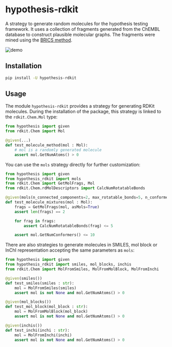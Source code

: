 # hypothesis-rdkit

A strategy to generate random molecules for the hypothesis testing framework. It uses 
a collection of fragments generated from the ChEMBL database to construct plausible 
molecular graphs. The fragments were mined using the [BRICS method](
https://chemistry-europe.onlinelibrary.wiley.com/doi/10.1002/cmdc.200800178).

![demo](demo.png)


## Installation

```bash
pip install -U hypothesis-rdkit
```

## Usage

The module ```hypothesis-rdkit``` provides a strategy for generating RDKit 
molecules. During the installation of the package, this strategy is linked to the 
```rdkit.Chem.Mol``` type:


```python
from hypothesis import given
from rdkit.Chem import Mol

@given(...)
def test_molecule_method(mol : Mol):
    # mol is a randomly generated molecule
    assert mol.GetNumAtoms() > 0
```

You can use the ```mols``` strategy directly for further customization:

```python
from hypothesis import given
from hypothesis_rdkit import mols
from rdkit.Chem import GetMolFrags, Mol
from rdkit.Chem.rdMolDescriptors import CalcNumRotatableBonds

@given(mols(n_connected_components=2, max_rotatable_bonds=5, n_conformers=10))
def test_molecule_mixtures(mol : Mol):
    frags = GetMolFrags(mol, asMols=True)
    assert len(frags) == 2

    for frag in frags:
        assert CalcNumRotatableBonds(frag) <= 5

    assert mol.GetNumConformers() <= 10
```

There are also strategies to generate molecules in SMILES, mol block or InChI 
representation accepting the same parameters as ```mols```:

```python
from hypothesis import given
from hypothesis_rdkit import smiles, mol_blocks, inchis
from rdkit.Chem import MolFromSmiles, MolFromMolBlock, MolFromInchi

@given(smiles())
def test_smiles(smiles : str):
    mol = MolFromSmiles(smiles)
    assert mol is not None and mol.GetNumAtoms() > 0

@given(mol_blocks())
def test_mol_block(mol_block : str):
    mol = MolFromMolBlock(mol_block)
    assert mol is not None and mol.GetNumAtoms() > 0

@given(inchis())
def test_inchi(inchi : str):
    mol = MolFromInchi(inchi)
    assert mol is not None and mol.GetNumAtoms() > 0
```